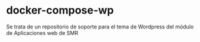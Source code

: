 # docker-compose-wp
Se trata de un repositorio de soporte para el tema de Wordpress del módulo de Aplicaciones web de SMR
